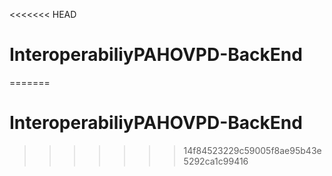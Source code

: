<<<<<<< HEAD
# InteroperabiliyPAHOVPD-BackEnd
=======
# InteroperabiliyPAHOVPD-BackEnd
>>>>>>> 14f84523229c59005f8ae95b43e5292ca1c99416
